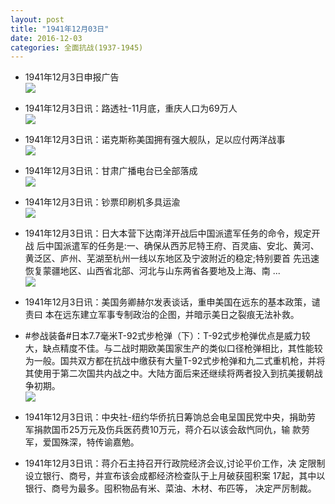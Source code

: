 ```yaml
---
layout: post
title: "1941年12月03日"
date: 2016-12-03
categories: 全面抗战(1937-1945)
---
```


<meta name="referrer" content="no-referrer" />

- 1941年12月3日申报广告 <br/><img src="https://ww3.sinaimg.cn/large/aca367d8jw1fadzy7x0fej20ci0gk0ut.jpg" />

- 1941年12月3日讯：路透社-11月底，重庆人口为69万人 <br/><img src="https://ww2.sinaimg.cn/large/aca367d8jw1fady8byircj207805ljry.jpg" />

- 1941年12月3日讯：诺克斯称美国拥有强大舰队，足以应付两洋战事 <br/><img src="https://ww3.sinaimg.cn/large/aca367d8jw1fadwi5hbr0j20h00gwae0.jpg" />

- 1941年12月3日讯：甘肃广播电台已全部落成 <br/><img src="https://ww1.sinaimg.cn/large/aca367d8jw1fadurrs5pdj206c0bbmy7.jpg" />

- 1941年12月3日讯：钞票印刷机多具运渝 <br/><img src="https://ww3.sinaimg.cn/large/aca367d8jw1fadramwtw4j204u05sjrq.jpg" />

- 1941年12月3日讯：日大本营下达南洋开战后中国派遣军任务的命令，规定开战 后中国派遣军的任务是:一、确保从西苏尼特王府、百灵庙、安北、黄河、 黄泛区、庐州、芜湖至杭州一线以东地区及宁波附近的稳定;特别要首 先迅速恢复蒙疆地区、山西省北部、河北与山东两省各要地及上海、南 ... <br/><img src="https://ww1.sinaimg.cn/large/aca367d8jw1fadgwd2nujj20c80dvdhs.jpg" />

- 1941年12月3日讯：美国务卿赫尔发表谈话，重申美国在远东的基本政策，谴责曰 本在远东建立军事专制政治的企图，并暗示美日之裂痕无法补救。 

- #参战装备#日本7.7毫米T-92式步枪弹（下）：T-92式步枪弹优点是威力较大，缺点精度不佳。与二战时期欧美国家生产的类似口径枪弹相比，其性能较为一般。国共双方都在抗战中缴获有大量T-92式步枪弹和九二式重机枪，并将其使用于第二次国共内战之中。大陆方面后来还继续将两者投入到抗美援朝战争初期。 <br/><img src="https://ww4.sinaimg.cn/large/aca367d8jw1faddfcoptgj208c0i0q5q.jpg" />

- 1941年12月3日讯：中央社-纽约华侨抗日筹饷总会电呈国民党中央，捐助劳 军捐款国币25万元及伤兵医药费10万元，蒋介石以该会敌忾同仇，输 款劳军，爱国殊深，特传谕嘉勉。 

- 1941年12月3日讯：蒋介石主持召开行政院经济会议,讨论平价工作，决 定限制设立银行、商号，并宣布该会成都经济检查队于上月破获囤积案 17起，其中以银行、商号为最多。囤积物品有米、菜油、木材、布匹等， 决定严厉制裁。 

